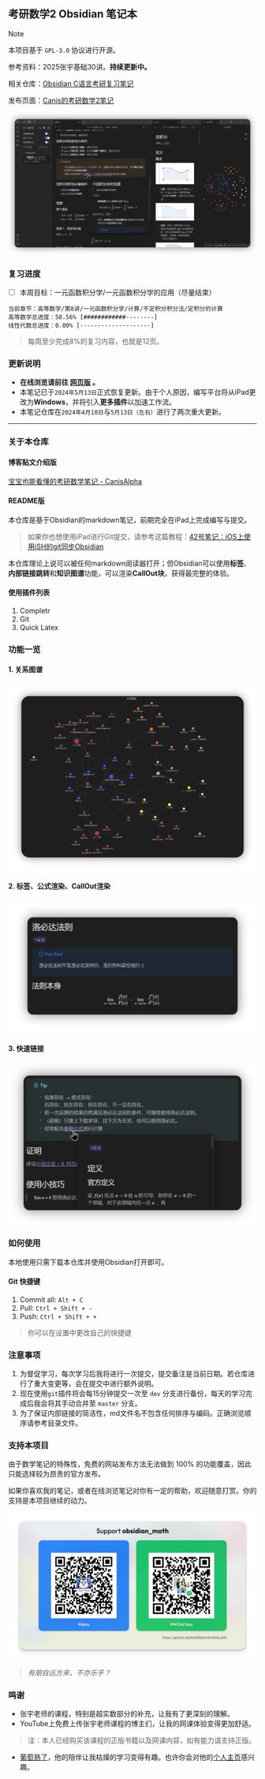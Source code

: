 ## 考研数学2 Obsidian 笔记本

> [!NOTE]
> 本项目基于 `GPL-3.0` 协议进行开源。

参考资料：2025张宇基础30讲。**持续更新中。**

相关仓库：[Obsidian C语言考研复习笔记](https://github.com/BlandAlpha/obsidian_c)

发布页面：[Canis的考研数学2笔记](https://publish.obsidian.md/gee-math-2)

![overall](assets/readme/overall.png)

### 复习进度

- [ ] 本周目标：一元函数积分学/一元函数积分学的应用（尽量结束）

```
当前章节：高等数学/第8讲/一元函数积分学/计算/不定积分积分法/定积分的计算
高等数学总进度：58.56% [############--------]
线性代数总进度：0.00% [--------------------]
```

> 每周至少完成8%的复习内容，也就是12页。

### 更新说明

- **在线浏览请前往 [网页版](https://publish.obsidian.md/gee-math-2) 。**
- 本笔记已于`2024年5月13日`正式恢复更新。由于个人原因，编写平台将从iPad更改为**Windows**，并将引入**更多插件**以加速工作流。
- 本笔记仓库在`2024年4月10日`与`5月13日（左右）`进行了两次重大更新。

---

### 关于本仓库

#### 博客贴文介绍版

[宝宝也能看懂的考研数学笔记 - CanisAlpha](https://blandalpha.github.io/posts/math4baby_project/)

#### README版

本仓库是基于Obsidian的markdown笔记，前期完全在iPad上完成编写与提交。

> 如果你也想使用iPad进行Git提交，请参考这篇教程：[42号笔记：iOS上使用iSH的git同步Obsidian](https://zhuanlan.zhihu.com/p/565028534)

本仓库理论上说可以被任何markdown阅读器打开；但Obsidian可以使用**标签**、**内部链接跳转**和**知识图谱**功能，可以渲染**CallOut块**，获得最完整的体验。

#### 使用插件列表

1. Completr
2. Git
3. Quick Latex

### 功能一览

#### 1. 关系图谱

![graph](assets/readme/graph.png)

#### 2. 标签、公式渲染、CallOut渲染

![graph](assets/readme/feature.png)

#### 3. 快速链接

![graph](assets/readme/feature_link.png)

### 如何使用

本地使用只需下载本仓库并使用Obsidian打开即可。

#### Git 快捷键

1. Commit all: `Alt + C`
2. Pull: `Ctrl + Shift + -`
3. Push: `Ctrl + Shift + +`

> 你可以在设置中更改自己的快捷键

### 注意事项

1. 为督促学习，每次学习后我将进行一次提交，提交备注是当前日期。若仓库进行了重大变更等，会在提交中进行额外说明。
2. 现在使用`git`插件将会每15分钟提交一次至 `dev` 分支进行备份，每天的学习完成后我会将其手动合并至 `master` 分支。
3. 为了保证内部链接的简洁性，md文件名不包含任何排序与编码。正确浏览顺序请参考目录文件。

### 支持本项目

由于数学笔记的特殊性，免费的网站发布方法无法做到 100% 的功能覆盖，因此只能选择较为昂贵的官方发布。

如果你喜欢我的笔记，或者在线浏览笔记对你有一定的帮助，欢迎随意打赏。你的支持是本项目继续的动力。

![Support QRCode](/assets/readme/Support.png)

> *有朋自远方来，不亦乐乎？*

### 鸣谢

- 张宇老师的课程，特别是超实数部分的补充，让我有了更深刻的理解。
- YouTube上免费上传张宇老师课程的博主们，让我的网课体验变得更加舒适。
> 注：本人已经购买该课程的正版书籍以及网课内容，如有能力请支持正版。
- [葡萄熟了](https://github.com/SuperGrapee)，他的陪伴让我枯燥的学习变得有趣。也许你会对他的[个人主页](https://supergrapee.github.io/)感兴趣。